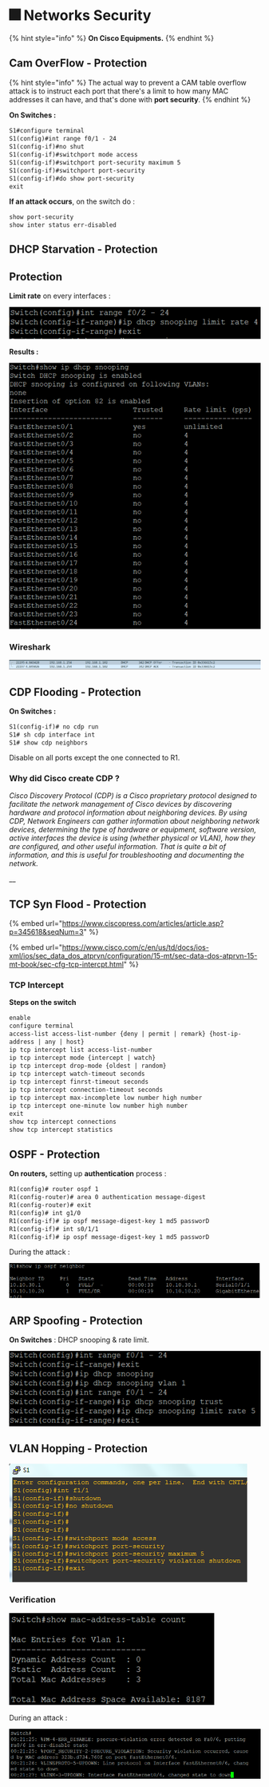 # 🎆 Networks Security

{% hint style="info" %}
**On Cisco Equipments.**
{% endhint %}

## Cam OverFlow - Protection

{% hint style="info" %}
The actual way to prevent a CAM table overflow attack is to instruct each port that there's a limit to how many MAC addresses it can have, and that's done with **port security**.
{% endhint %}

**On Switches :**

```
S1#configure terminal
S1(config)#int range f0/1 - 24
S1(config-if)#no shut
S1(config-if)#switchport mode access
S1(config-if)#switchport port-security maximum 5
S1(config-if)#switchport port-security
S1(config-if)#do show port-security
exit
```

**If an attack occurs**, on the switch do :

```
show port-security
show inter status err-disabled
```

## DHCP Starvation - Protection

## Protection

**Limit rate** on every interfaces :&#x20;

![](<../.gitbook/assets/image (26).png>)

**Results :**

![](<../.gitbook/assets/image (4).png>)

### Wireshark

![DHCP Transactions](<../.gitbook/assets/image (103).png>)

## CDP Flooding - Protection

**On Switches :**

```
S1(config-if)# no cdp run
S1# sh cdp interface int
S1# show cdp neighbors
```

Disable on all ports except the one connected to R1.

### Why did Cisco create CDP ?

_Cisco Discovery Protocol (CDP) is a Cisco proprietary protocol designed to facilitate the network management of Cisco devices by discovering hardware and protocol information about neighboring devices. By using CDP, Network Engineers can gather information about neighboring network devices, determining the type of hardware or equipment, software version, active interfaces the device is using (whether physical or VLAN), how they are configured, and other useful information. That is quite a bit of information, and this is useful for troubleshooting and documenting the network._

__

## TCP Syn Flood - Protection

{% embed url="https://www.ciscopress.com/articles/article.asp?p=345618&seqNum=3" %}

{% embed url="https://www.cisco.com/c/en/us/td/docs/ios-xml/ios/sec_data_dos_atprvn/configuration/15-mt/sec-data-dos-atprvn-15-mt-book/sec-cfg-tcp-intercpt.html" %}

### TCP Intercept

**Steps on the switch**

```
enable
configure terminal
access-list access-list-number {deny | permit | remark} {host-ip-address | any | host}
ip tcp intercept list access-list-number
ip tcp intercept mode {intercept | watch}
ip tcp intercept drop-mode {oldest | random}
ip tcp intercept watch-timeout seconds
ip tcp intercept finrst-timeout seconds
ip tcp intercept connection-timeout seconds
ip tcp intercept max-incomplete low number high number
ip tcp intercept one-minute low number high number
exit
show tcp intercept connections
show tcp intercept statistics
```

## OSPF - Protection

**On routers,** setting up **authentication** process :&#x20;

```
R1(config)# router ospf 1
R1(config-router)# area 0 authentication message-digest
R1(config-router)# exit
R1(config)# int g1/0
R1(config-if)# ip ospf message-digest-key 1 md5 passworD
R1(config-if)# int s0/1/1
R1(config-if)# ip ospf message-digest-key 1 md5 passworD
```

During the attack :&#x20;

![](<../.gitbook/assets/image (124).png>)

## ARP Spoofing - Protection

**On Switches** : DHCP snooping & rate limit.

![](<../.gitbook/assets/image (111).png>)

## VLAN Hopping - Protection

![](<../.gitbook/assets/image (59).png>)

### Verification

![](<../.gitbook/assets/image (94).png>)

During an attack :&#x20;

![](<../.gitbook/assets/image (141).png>)
